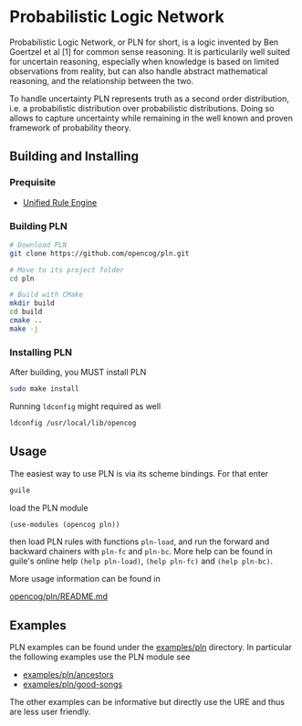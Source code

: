 # Probabilistic Logic Network

Probabilistic Logic Network, or PLN for short, is a logic invented by
Ben Goertzel et al [1] for common sense reasoning. It is particularily
well suited for uncertain reasoning, especially when knowledge is
based on limited observations from reality, but can also handle
abstract mathematical reasoning, and the relationship between the two.

To handle uncertainty PLN represents truth as a second order
distribution, i.e. a probabilistic distribution over probabilistic
distributions. Doing so allows to capture uncertainty while remaining
in the well known and proven framework of probability theory.

## Building and Installing

### Prequisite

* [Unified Rule Engine](https://github.com/opencog/ure)

### Building PLN

```bash
# Download PLN
git clone https://github.com/opencog/pln.git

# Move to its project folder
cd pln

# Build with CMake
mkdir build
cd build
cmake ..
make -j
```

### Installing PLN

After building, you MUST install PLN

```bash
sudo make install
```

Running `ldconfig` might required as well

```bash
ldconfig /usr/local/lib/opencog
```

Usage
-----

The easiest way to use PLN is via its scheme bindings. For that enter

```bash
guile
```

load the PLN module

```scheme
(use-modules (opencog pln))
```

then load PLN rules with functions `pln-load`, and run the forward and
backward chainers with `pln-fc` and `pln-bc`. More help can be found in
guile's online help `(help pln-load)`, `(help pln-fc)` and `(help pln-bc)`.

More usage information can be found in

[opencog/pln/README.md](opencog/pln/README.md)

Examples
--------

PLN examples can be found under the [examples/pln](examples/pln)
directory. In particular the following examples use the PLN module see


* [examples/pln/ancestors](examples/pln/ancestors)
* [examples/pln/good-songs](examples/pln/good-songs)

The other examples can be informative but directly use the URE and
thus are less user friendly.
